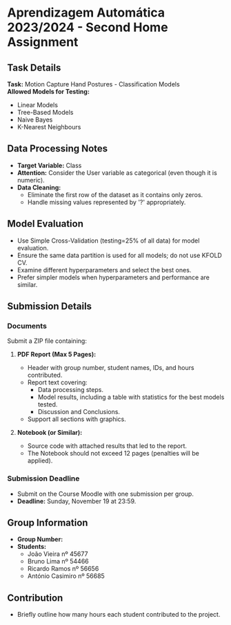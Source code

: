 # Aprendizagem Automática 2023/2024 - Second Home Assignment

## Task Details

**Task:** Motion Capture Hand Postures - Classification Models  
**Allowed Models for Testing:**
- Linear Models
- Tree-Based Models
- Naive Bayes
- K-Nearest Neighbours

## Data Processing Notes

- **Target Variable:** Class
- **Attention:** Consider the User variable as categorical (even though it is numeric).
- **Data Cleaning:**
  - Eliminate the first row of the dataset as it contains only zeros.
  - Handle missing values represented by '?' appropriately.

## Model Evaluation

- Use Simple Cross-Validation (testing=25% of all data) for model evaluation.
- Ensure the same data partition is used for all models; do not use KFOLD CV.
- Examine different hyperparameters and select the best ones.
- Prefer simpler models when hyperparameters and performance are similar.

## Submission Details

### Documents

Submit a ZIP file containing:

1. **PDF Report (Max 5 Pages):**
   - Header with group number, student names, IDs, and hours contributed.
   - Report text covering:
     - Data processing steps.
     - Model results, including a table with statistics for the best models tested.
     - Discussion and Conclusions.
   - Support all sections with graphics.

2. **Notebook (or Similar):**
   - Source code with attached results that led to the report.
   - The Notebook should not exceed 12 pages (penalties will be applied).

### Submission Deadline

- Submit on the Course Moodle with one submission per group.
- **Deadline:** Sunday, November 19 at 23:59.

## Group Information

- **Group Number:**
- **Students:**
  - João Vieira nº 45677
  - Bruno Lima nº 54466
  - Ricardo Ramos nº 56656
  - António Casimiro nº 56685
  

## Contribution

- Briefly outline how many hours each student contributed to the project.

